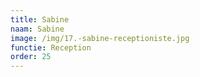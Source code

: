 ```yaml
---
title: Sabine
naam: Sabine
image: /img/17.-sabine-receptioniste.jpg
functie: Reception
order: 25
---
```



